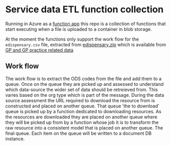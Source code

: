 # Service data ETL function collection



Running in Azure as a [function app](https://azure.microsoft.com/en-gb/services/functions/)
this repo is a collection of functions that start executing when a file is
uploaded to a container in blob storage.

At the moment the functions only support the work flow for the `edispensary.csv`
file, extracted from [edispensary.zip](https://digital.nhs.uk/media/390/edispensary/zip/edispensary)
which is available from [GP and GP practice related data](https://digital.nhs.uk/organisation-data-service/data-downloads/gp-data)

## Work flow

The work flow is to extract the ODS codes from the file and add them to a queue.
Once on the queue they are picked up and assessed to understand which data-source
the wider set of data should be retreieved from. This varies based on the org type
which is part of the message.
During the data source assessment the URL required to download the resource
from is constructed and placed on another queue. That queue 'the to download'
queue is picked up by a function dedicated to downloading resources.
As the resources are downloaded they are placed on another queue where they will
be picked up from by a function whose job it is to transform the raw resource
into a consistent model that is placed on another queue.
The final queue. Each item on the queue will be written to a document DB instance.

